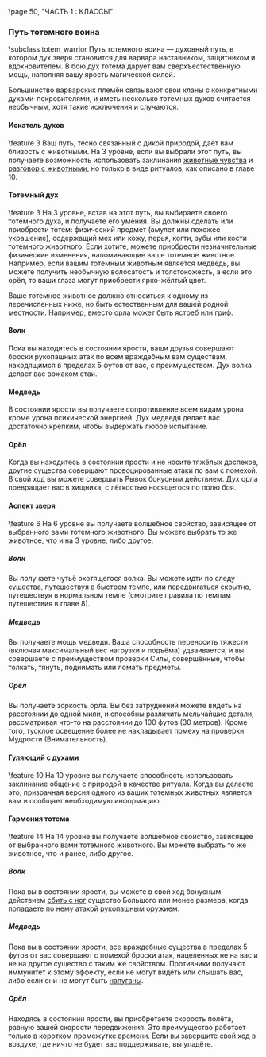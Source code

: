 \page 50, "ЧАСТЬ 1 : КЛАССЫ"
### Путь тотемного воина
\subclass totem_warrior
Путь тотемного воина — духовный путь, в котором дух зверя становится для варвара наставником, защитником и вдохновителем. В бою дух тотема дарует вам сверхъестественную мощь, наполняя вашу ярость магической силой.

Большинство варварских племён связывают свои кланы с конкретными духами-покровителями, и иметь несколько тотемных духов считается необычным, хотя такие исключения и случаются.

#### Искатель духов
\feature 3
Ваш путь, тесно связанный с дикой природой, даёт вам близость с животными. На 3 уровне, если вы выбрали этот путь, вы получаете возможность использовать заклинания [животные чувства](spell.animal_sense) и [разговор с животными](spell.speak_with_animals), но только в виде ритуалов, как описано в главе 10.

#### Тотемный дух
\feature 3
На 3 уровне, встав на этот путь, вы выбираете своего тотемного духа, и получаете его умения. Вы должны сделать или приобрести тотем: физический предмет (амулет или похожее украшение), содержащий мех или кожу, перья, когти, зубы или кости тотемного животного. Если хотите, можете приобрести незначительные физические изменения, напоминающие ваше тотемное животное.
Например, если вашим тотемным животным является медведь, вы можете получить необычную волосатость и толстокожесть, а если это орёл, то ваши глаза могут приобрести ярко-жёлтый цвет.

Ваше тотемное животное должно относиться к одному из перечисленных ниже, но быть естественным для вашей родной местности. Например, вместо орла может быть ястреб или гриф.

#### Волк
Пока вы находитесь в состоянии ярости, ваши друзья совершают броски рукопашных атак по всем враждебным вам существам, находящимся в пределах 5 футов от вас, с преимуществом. Дух волка делает вас вожаком стаи.
#### Медведь
В состоянии ярости вы получаете сопротивление всем видам урона кроме урона психической энергией. Дух медведя делает вас достаточно крепким, чтобы выдержать любое испытание.
#### Орёл
Когда вы находитесь в состоянии ярости и не носите тяжёлых доспехов, другие существа совершают провоцированные атаки по вам с помехой. В свой ход вы можете совершать Рывок бонусным действием. Дух орла превращает вас в хищника, с лёгкостью носящегося по полю боя.

#### Аспект зверя
\feature 6
На 6 уровне вы получаете волшебное свойство, зависящее от выбранного вами тотемного животного. Вы можете выбрать то же животное, что и на 3 уровне, либо другое.

##### Волк
Вы получаете чутьё охотящегося волка. Вы можете идти по следу существа, путешествуя в быстром темпе, или передвигаться скрытно, путешествуя в нормальном темпе (смотрите правила по темпам путешествия в главе 8).

##### Медведь
Вы получаете мощь медведя. Ваша способность переносить тяжести (включая максимальный вес нагрузки и подъёма) удваивается, и вы совершаете с преимуществом проверки Силы, совершённые, чтобы толкать, тянуть, поднимать или ломать предметы.

##### Орёл
Вы получаете зоркость орла. Вы без затруднений можете видеть на расстоянии до одной мили, и способны различить мельчайшие детали, рассматривая что-то на расстоянии до 100 футов (30 метров). Кроме того, тусклое освещение более не накладывает помеху на проверки Мудрости (Внимательность).

#### Гуляющий с духами
\feature 10
На 10 уровне вы получаете способность использовать заклинание общение с природой в качестве ритуала. Когда вы делаете это, призрачная версия одного из ваших тотемных животных является вам и сообщает необходимую информацию.

#### Гармония тотема
\feature 14
На 14 уровне вы получаете волшебное свойство, зависящее от выбранного вами тотемного животного. Вы можете выбрать то же животное, что и ранее, либо другое.

##### Волк
Пока вы в состоянии ярости, вы можете в свой ход бонусным действием [сбить с ног](condition.prone) существо Большого или менее размера, когда попадаете по нему атакой рукопашным оружием.

##### Медведь
Пока вы в состоянии ярости, все враждебные существа в пределах 5 футов от вас совершают с помехой броски атак, нацеленных не на вас и не на другое существо с таким же свойством. Противники получают иммунитет к этому эффекту, если не могут видеть или слышать вас, либо если они не могут быть [напуганы](condition.frightened).

##### Орёл
Находясь в состоянии ярости, вы приобретаете скорость полёта, равную вашей скорости передвижения. Это преимущество работает только в коротком промежутке времени. Если вы завершите свой ход в воздухе, где ничто не будет вас поддерживать, вы упадёте.
